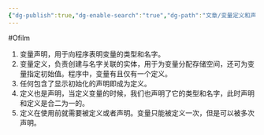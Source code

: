 ```yaml
---
{"dg-publish":true,"dg-enable-search":"true","dg-path":"文章/变量定义和声明的关系.md","permalink":"/文章/变量定义和声明的关系/","dgEnableSearch":"true","dgPassFrontmatter":true,"created":"2022-08-20T23:14:18.000+08:00","updated":"2023-11-14T13:32:41.000+08:00"}
---
```


#Ofilm 

1. 变量声明，用于向程序表明变量的类型和名字。
2. 变量定义，负责创建与名字关联的实体，用于为变量分配存储空间，还可为变量指定初始值。程序中，变量有且仅有一个定义。
3. 任何包含了显示初始化的声明即成为定义。
4. 定义也是声明，当定义变量的时候，我们也声明了它的类型和名字，此时声明和定义是合二为一的。
5. 定义在使用前就需要被定义或者声明。变量只能被定义一次，但是可以被多次声明。